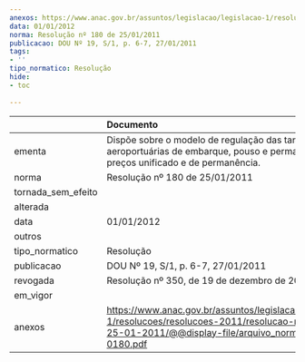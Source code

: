 ```yaml
---
anexos: https://www.anac.gov.br/assuntos/legislacao/legislacao-1/resolucoes/resolucoes-2011/resolucao-no-180-de-25-01-2011/@@display-file/arquivo_norma/RA2011-0180.pdf
data: 01/01/2012
norma: Resolução nº 180 de 25/01/2011
publicacao: DOU Nº 19, S/1, p. 6-7, 27/01/2011
tags:
- ''
tipo_normatico: Resolução
hide: 
- toc 
 
---
```


|                    | Documento                                                                                                                                                       |
|:-------------------|:----------------------------------------------------------------------------------------------------------------------------------------------------------------|
| ementa             | Dispõe sobre o modelo de regulação das tarifas aeroportuárias de embarque, pouso e permanência e dos preços unificado e de permanência.                         |
| norma              | Resolução nº 180 de 25/01/2011                                                                                                                                  |
| tornada_sem_efeito |                                                                                                                                                                 |
| alterada           |                                                                                                                                                                 |
| data               | 01/01/2012                                                                                                                                                      |
| outros             |                                                                                                                                                                 |
| tipo_normatico     | Resolução                                                                                                                                                       |
| publicacao         | DOU Nº 19, S/1, p. 6-7, 27/01/2011                                                                                                                              |
| revogada           | Resolução nº 350, de 19 de dezembro de 2014.                                                                                                                    |
| em_vigor           |                                                                                                                                                                 |
| anexos             | https://www.anac.gov.br/assuntos/legislacao/legislacao-1/resolucoes/resolucoes-2011/resolucao-no-180-de-25-01-2011/@@display-file/arquivo_norma/RA2011-0180.pdf |
